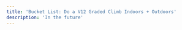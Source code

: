 ```yaml
---
title: 'Bucket List: Do a V12 Graded Climb Indoors + Outdoors'
description: 'In the future'
---
```

